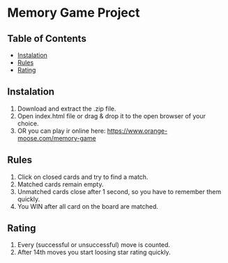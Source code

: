 # Memory Game Project

## Table of Contents

* [Instalation](#instalation)
* [Rules](#Rules)
* [Rating](#Rating)

## Instalation

1. Download and extract the .zip file.
2. Open index.html file or drag & drop it to the open browser of your choice.
3. OR you can play ir online here: https://www.orange-moose.com/memory-game

## Rules

1. Click on closed cards and try to find a match.
2. Matched cards remain empty.
3. Unmatched cards close after 1 second, so you have to remember them quickly.
4. You WIN after all card on the board are matched.

## Rating

1. Every (successful or unsuccessful) move is counted.
2. After 14th moves you start loosing star rating quickly.